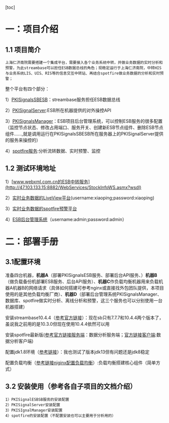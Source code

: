 [toc]
# 一：项目介绍
## 1.1 项目简介
	上海仁济南院需要搭建一个集成平台，需要接入各个业务系统中转，并做业务数据的实时分析和预警，为此streambase可以担任ESB数据总线的角色；现稳定运行于上海仁济南院，中转HIS与业务系统LIS、UIS、RIS等的信息交互中转站、再结合spotfire做业务数据的分析和实时预警；
整个平台有四个部分：

1）[PKISignalsSBESB](https://github.com/JiPingWangPKI/ESB/tree/master/PKISignalsSBESB)：streambase服务担任ESB数据总线

2）[PKISignalServer](https://github.com/JiPingWangPKI/ESB/tree/master/PKISignalServer):ESB所在机器提供的对外操控API

3）[PKISignalsManager](https://github.com/JiPingWangPKI/ESB/tree/master/PKISignalsManager)：ESB项目后台管理系统，可以控制ESB服务的很多配置（监控节点状态、修改占用端口、服务开关、创建新ESB节点组件、删除ESB节点组件......,就是调用运行在PKISignalsSBESB所在服务器上的PKISignalServer提供的服务来操控的） 

4）[spotfire服务](还没有配置出来，等出来再填):分析流转数据、实时预警、监控
## 1.2 测试环境地址
1）[www.webxml.com.cn的ESB中转服务](http://47.103.133.15:8882/WebServices/StockInfoWS.asmx?wsdl)

2）[实时业务数据的LiveView平台](http://47.103.133.15:10080/)(username:xiaoping;password:xiaoping)

3）[实时业务数据的spotfire预警平台](http://47.103.133.15:10080/lvweb/#/login)

4）[ESB后台管理系统](http://47.103.133.15:8888/WSManager/login)（username:admin;password:admin）

# 二：部署手册
## 3.1配置环境
准备四台机器，**机器A**（部署PKISignalsESB服务、部署后台API服务、）**机器B**（做负载备份机部署ESB服务、后台API服务）、**机器C**作负载均衡机器用来负载机器A机器B的网络请求（具体如何搭建可参考nginx或直接找外包团队提供，本项目使用的是其他负载均衡厂商）、**机器D**（部署后台管理系统PKISignalsManager、数据库、spotfire做实时分析、离线分析和预警，这三个服务也可以分别使用一台机器搭建）

安装streambase10.4.4（[参考官方链接](https://docs.tibco.com/emp/sb-cep/10.3.0/doc/html/install/index.html)）：现在sb只有7.7.7和10.4.4两个版本了，虽说我之前用的是10.3.0但现在使用10.4.4依然可以用

安装spotfire最新版([参考官方链接服务端](https://docs.tibco.com/pub/spotfire_server/10.6.0/doc/pdf/TIB_sfire_server_10.6.0_installation.pdf)：数据分析服务端；[官方链接客户端](https://docs.tibco.com/pub/spotfire_server/10.3.4/doc/html/TIB_sfire_server_tsas_admin_help/GUID-DA9AF747-B0AD-42FD-85DF-17D859837E93.html):数据分析客户端)

配置jdk1.8环境（[参考链接](https://www.cnblogs.com/xiaoping1993/p/java01.html)）：我也测试了版本jdk13但有问题还是jdk8稳定

配置负载均衡（[参考链接niginx配置负载均衡](https://www.cnblogs.com/qlqwjy/p/8536779.html)）:负载均衡搭建核心组件（简单方式）

## 3.2 安装使用（参考各自子项目的文档介绍）
	1）PKISignalESBSB服务的安装配置
	2）PKISignalServer安装配置
	3）PKISIgnalManager安装配置
	4）spotfire的安装配置（不配置安装也可以主要用于分析用的）
	
